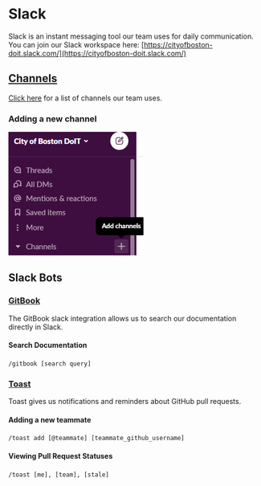 # Slack

Slack is an instant messaging tool our team uses for daily communication. You can join our Slack workspace here: [https://cityofboston-doit.slack.com/](https://cityofboston-doit.slack.com/)

## [Channels](https://slack.com/features/channels)

[Click here](../communication.md#slack) for a list of channels our team uses.

### Adding a new channel

![](../../../.gitbook/assets/image.png)

## Slack Bots

### [GitBook](https://docs.gitbook.com/integrations/slack)

The GitBook slack integration allows us to search our documentation directly in Slack.

#### Search Documentation

`/gitbook [search query]`

### [Toast](https://toast.ninja/)

Toast gives us notifications and reminders about GitHub pull requests.

#### Adding a new teammate

`/toast add [@teammate] [teammate_github_username]`

#### Viewing Pull Request Statuses

`/toast [me], [team], [stale]`

